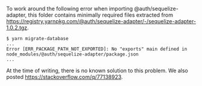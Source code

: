 
To work around the following error when importing @auth/sequelize-adapter, this folder contains minimally required files
extracted from https://registry.yarnpkg.com/@auth/sequelize-adapter/-/sequelize-adapter-1.0.2.tgz.

```
$ yarn migrate-database
...
Error [ERR_PACKAGE_PATH_NOT_EXPORTED]: No "exports" main defined in node_modules/@auth/sequelize-adapter/package.json
...
```

At the time of writing, there is no known solution to this problem. We also posted https://stackoverflow.com/q/77138923.
